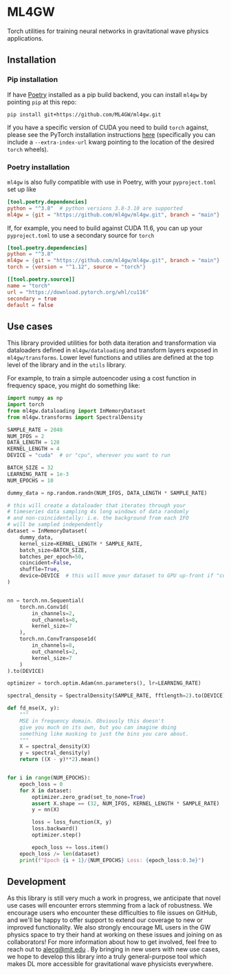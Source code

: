 # ML4GW

Torch utilities for training neural networks in gravitational wave physics applications.

## Installation
### Pip installation
If have [Poetry](https://python-poetry.org/) installed as a pip build backend, you can install `ml4gw` by pointing `pip` at this repo:

```console
pip install git+https://github.com/ML4GW/ml4gw.git
```

If you have a specific version of CUDA you need to build `torch` against, please see the PyTorch installation instructions [here](https://pytorch.org/) (specifically you can include a `--extra-index-url` kwarg pointing to the location of the desired `torch` wheels).

### Poetry installation
`ml4gw` is also fully compatible with use in Poetry, with your `pyproject.toml` set up like

```toml
[tool.poetry.dependencies]
python = "^3.8"  # python versions 3.8-3.10 are supported
ml4gw = {git = "https://github.com/ml4gw/ml4gw.git", branch = "main"}
```

If, for example, you need to build against CUDA 11.6, you can up your `pyproject.toml` to use a secondary source for `torch`

```toml
[tool.poetry.dependencies]
python = "^3.8"
ml4gw = {git = "https://github.com/ml4gw/ml4gw.git", branch = "main"}
torch = {version = "^1.12", source = "torch"}

[[tool.poetry.source]]
name = "torch"
url = "https://download.pytorch.org/whl/cu116"
secondary = true
default = false
```

## Use cases
This library provided utilities for both data iteration and transformation via dataloaders defined in `ml4gw/dataloading` and transform layers exposed in `ml4gw/transforms`. Lower level functions and utilies are defined at the top level of the library and in the `utils` library.

For example, to train a simple autoencoder using a cost function in frequency space, you might do something like:

```python
import numpy as np
import torch
from ml4gw.dataloading import InMemoryDataset
from ml4gw.transforms import SpectralDensity

SAMPLE_RATE = 2048
NUM_IFOS = 2
DATA_LENGTH = 128
KERNEL_LENGTH = 4
DEVICE = "cuda"  # or "cpu", wherever you want to run

BATCH_SIZE = 32
LEARNING_RATE = 1e-3
NUM_EPOCHS = 10

dummy_data = np.random.randn(NUM_IFOS, DATA_LENGTH * SAMPLE_RATE)

# this will create a dataloader that iterates through your
# timeseries data sampling 4s long windows of data randomly
# and non-coincidentally: i.e. the background from each IFO
# will be sampled independently
dataset = InMemoryDataset(
    dummy_data,
    kernel_size=KERNEL_LENGTH * SAMPLE_RATE,
    batch_size=BATCH_SIZE,
    batches_per_epoch=50,
    coincident=False,
    shuffle=True,
    device=DEVICE  # this will move your dataset to GPU up-front if "cuda"
)


nn = torch.nn.Sequential(
    torch.nn.Conv1d(
        in_channels=2,
        out_channels=8,
        kernel_size=7
    ),
    torch.nn.ConvTranspose1d(
        in_channels=8,
        out_channels=2,
        kernel_size=7
    )
).to(DEVICE)

optimizer = torch.optim.Adam(nn.parameters(), lr=LEARNING_RATE)

spectral_density = SpectralDensity(SAMPLE_RATE, fftlength=2).to(DEVICE)

def fd_mse(X, y):
    """
    MSE in frequency domain. Obviously this doesn't
    give you much on its own, but you can imagine doing
    something like masking to just the bins you care about.
    """
    X = spectral_density(X)
    y = spectral_density(y)
    return ((X - y)**2).mean()


for i in range(NUM_EPOCHS):
    epoch_loss = 0
    for X in dataset:
        optimizer.zero_grad(set_to_none=True)
        assert X.shape == (32, NUM_IFOS, KERNEL_LENGTH * SAMPLE_RATE)
        y = nn(X)

        loss = loss_function(X, y)
        loss.backward()
        optimizer.step()

        epoch_loss += loss.item()
    epoch_loss /= len(dataset)
    print(f"Epoch {i + 1}/{NUM_EPOCHS} Loss: {epoch_loss:0.3e}")
```

## Development
As this library is still very much a work in progress, we anticipate that novel use cases will encounter errors stemming from a lack of robustness.
We encourage users who encounter these difficulties to file issues on GitHub, and we'll be happy to offer support to extend our coverage to new or improved functionality.
We also strongly encourage ML users in the GW physics space to try their hand at working on these issues and joining on as collaborators!
For more information about how to get involved, feel free to reach out to [alecg@mit.edu](mailto:alecg@mit.edu) .
By bringing in new users with new use cases, we hope to develop this library into a truly general-purpose tool which makes DL more accessible for gravitational wave physicists everywhere.
